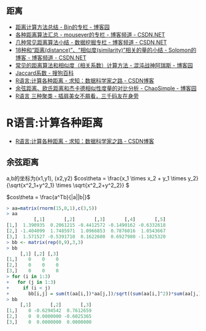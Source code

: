 ## 距离

- [距离计算方法总结 - Bin的专栏 - 博客园](http://www.cnblogs.com/xbinworld/archive/2012/09/24/2700572.html)
- [各种距离算法汇总 - mousever的专栏 - 博客频道 - CSDN.NET](http://blog.csdn.net/mousever/article/details/45967643)
- [几种常见距离算法小结 - 数据挖掘专栏 - 博客频道 - CSDN.NET](http://blog.csdn.net/codyshi/article/details/21412029)
- [18种和“距离(distance)”、“相似度(similarity)”相关的量的小结 - Solomon的博客 - 博客频道 - CSDN.NET](http://blog.csdn.net/solomonlangrui/article/details/47454805)
- [常见的距离算法和相似度（相关系数）计算方法 - 混沌战神阿瑞斯 - 博客园](http://www.cnblogs.com/arachis/p/Similarity.html)
- [Jaccard系数 - 搜狗百科](http://baike.sogou.com/v76619503.htm?fromTitle=Jaccard%E7%B3%BB%E6%95%B0)
- [R语言:计算各种距离 - 求知：数据科学家之路 - CSDN博客 ](http://blog.csdn.net/xxzhangx/article/details/53153821)
- [余弦距离、欧氏距离和杰卡德相似性度量的对比分析 - ChaoSimple - 博客园 ](http://www.cnblogs.com/chaosimple/archive/2013/06/28/3160839.html)
- [R语言 三种聚类 - 插肩美女不屑看，三千码友在身旁 ](https://my.oschina.net/u/1047640/blog/202714#OSC_h4_2)



# R语言:计算各种距离

* [R语言:计算各种距离 - 求知：数据科学家之路 - CSDN博客 ](http://blog.csdn.net/xxzhangx/article/details/53153821)

## 余弦距离


a,b的坐标为(x1,y1), (x2,y2)
$cos\theta = \frac{x_1 \times x_2 + y_1 \times y_2}
             {\sqrt{x^2_1+y^2_1} \times \sqrt{x^2_2+y^2_2}}
$

$cos\theta = \frac{a^Tb}{|a||b|}$



```r
> aa=matrix(rnorm(15,0,1),c(3,5))
> aa
          [,1]       [,2]       [,3]       [,4]       [,5]
[1,]  1.390935  0.2061215 -0.4412572 -0.1490162 -0.6332618
[2,] -1.404099  1.7485971  1.0966853  0.7876016  1.0543667
[3,]  1.571527 -0.5391710  0.1622600  0.6927980 -1.1825320
> bb <- matrix(rep(0,9),3,3)
> bb
     [,1] [,2] [,3]
[1,]    0    0    0
[2,]    0    0    0
[3,]    0    0    0
> for (i in 1:3)
+   for (j in 1:3)
+     if (i < j)
+       bb[i,j] = sum(t(aa[i,])*aa[j,])/sqrt((sum(aa[i,]^2))*sum(aa[j,]^2))
> bb
     [,1]       [,2]       [,3]
[1,]    0 -0.6294542  0.7612659
[2,]    0  0.0000000 -0.6025365
[3,]    0  0.0000000  0.0000000
```